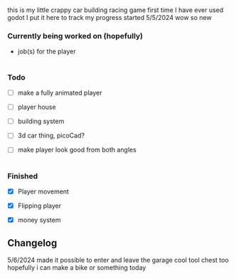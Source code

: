 #

this is my little crappy car building racing game first time I have ever used godot I put it here to track my progress started 5/5/2024 wow so new

### Currently being worked on (hopefully)

  - job(s) for the player

#

### Todo

- [ ] make a fully animated player

- [ ] player house

- [ ] building system

- [ ] 3d car thing, picoCad?

- [ ] make player look good from both angles

#

### Finished

- [x] Player movement

- [x] Flipping player

- [x] money system

## Changelog

5/6/2024
made it possible to enter and leave the garage cool tool chest too hopefully i can make a bike or something today



